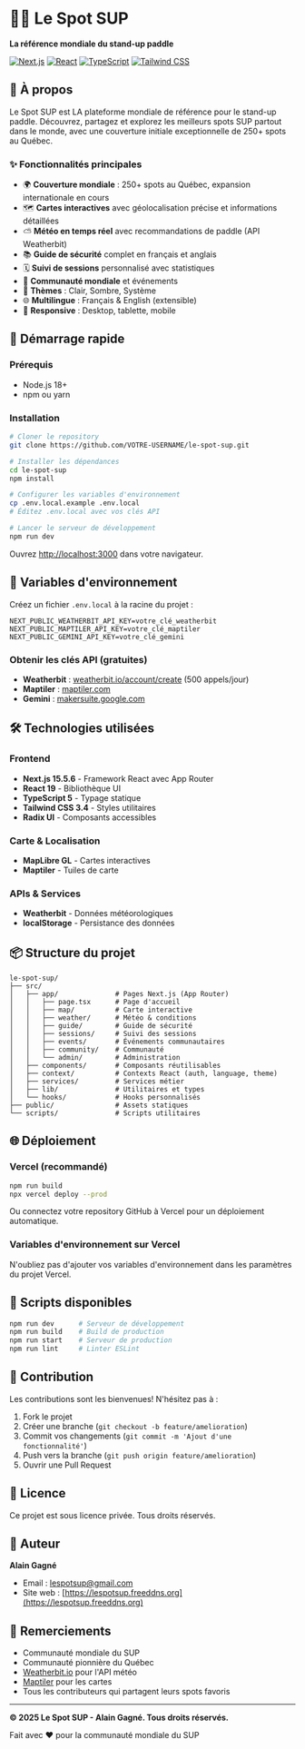 # 🏄‍♂️ Le Spot SUP

**La référence mondiale du stand-up paddle**

[![Next.js](https://img.shields.io/badge/Next.js-15.5.6-black)](https://nextjs.org/)
[![React](https://img.shields.io/badge/React-19.0.0-blue)](https://reactjs.org/)
[![TypeScript](https://img.shields.io/badge/TypeScript-5-blue)](https://www.typescriptlang.org/)
[![Tailwind CSS](https://img.shields.io/badge/Tailwind-3.4.1-38bdf8)](https://tailwindcss.com/)

## 📖 À propos

Le Spot SUP est LA plateforme mondiale de référence pour le stand-up paddle. Découvrez, partagez et explorez les meilleurs spots SUP partout dans le monde, avec une couverture initiale exceptionnelle de 250+ spots au Québec.

### ✨ Fonctionnalités principales

- 🌍 **Couverture mondiale** : 250+ spots au Québec, expansion internationale en cours
- 🗺️ **Cartes interactives** avec géolocalisation précise et informations détaillées
- ⛅ **Météo en temps réel** avec recommandations de paddle (API Weatherbit)
- 📚 **Guide de sécurité** complet en français et anglais
- 🗓️ **Suivi de sessions** personnalisé avec statistiques
- 👥 **Communauté mondiale** et événements
- 🎨 **Thèmes** : Clair, Sombre, Système
- 🌐 **Multilingue** : Français & English (extensible)
- 📱 **Responsive** : Desktop, tablette, mobile

## 🚀 Démarrage rapide

### Prérequis

- Node.js 18+
- npm ou yarn

### Installation

```bash
# Cloner le repository
git clone https://github.com/VOTRE-USERNAME/le-spot-sup.git

# Installer les dépendances
cd le-spot-sup
npm install

# Configurer les variables d'environnement
cp .env.local.example .env.local
# Éditez .env.local avec vos clés API

# Lancer le serveur de développement
npm run dev
```

Ouvrez [http://localhost:3000](http://localhost:3000) dans votre navigateur.

## 🔑 Variables d'environnement

Créez un fichier `.env.local` à la racine du projet :

```env
NEXT_PUBLIC_WEATHERBIT_API_KEY=votre_clé_weatherbit
NEXT_PUBLIC_MAPTILER_API_KEY=votre_clé_maptiler
NEXT_PUBLIC_GEMINI_API_KEY=votre_clé_gemini
```

### Obtenir les clés API (gratuites)

- **Weatherbit** : [weatherbit.io/account/create](https://www.weatherbit.io/account/create) (500 appels/jour)
- **Maptiler** : [maptiler.com](https://www.maptiler.com/)
- **Gemini** : [makersuite.google.com](https://makersuite.google.com/)

## 🛠️ Technologies utilisées

### Frontend
- **Next.js 15.5.6** - Framework React avec App Router
- **React 19** - Bibliothèque UI
- **TypeScript 5** - Typage statique
- **Tailwind CSS 3.4** - Styles utilitaires
- **Radix UI** - Composants accessibles

### Carte & Localisation
- **MapLibre GL** - Cartes interactives
- **Maptiler** - Tuiles de carte

### APIs & Services
- **Weatherbit** - Données météorologiques
- **localStorage** - Persistance des données

## 📦 Structure du projet

```
le-spot-sup/
├── src/
│   ├── app/              # Pages Next.js (App Router)
│   │   ├── page.tsx      # Page d'accueil
│   │   ├── map/          # Carte interactive
│   │   ├── weather/      # Météo & conditions
│   │   ├── guide/        # Guide de sécurité
│   │   ├── sessions/     # Suivi des sessions
│   │   ├── events/       # Événements communautaires
│   │   ├── community/    # Communauté
│   │   └── admin/        # Administration
│   ├── components/       # Composants réutilisables
│   ├── context/          # Contexts React (auth, language, theme)
│   ├── services/         # Services métier
│   ├── lib/              # Utilitaires et types
│   └── hooks/            # Hooks personnalisés
├── public/               # Assets statiques
└── scripts/              # Scripts utilitaires
```

## 🌐 Déploiement

### Vercel (recommandé)

```bash
npm run build
npx vercel deploy --prod
```

Ou connectez votre repository GitHub à Vercel pour un déploiement automatique.

### Variables d'environnement sur Vercel

N'oubliez pas d'ajouter vos variables d'environnement dans les paramètres du projet Vercel.

## 📝 Scripts disponibles

```bash
npm run dev      # Serveur de développement
npm run build    # Build de production
npm run start    # Serveur de production
npm run lint     # Linter ESLint
```

## 🤝 Contribution

Les contributions sont les bienvenues! N'hésitez pas à :

1. Fork le projet
2. Créer une branche (`git checkout -b feature/amelioration`)
3. Commit vos changements (`git commit -m 'Ajout d'une fonctionnalité'`)
4. Push vers la branche (`git push origin feature/amelioration`)
5. Ouvrir une Pull Request

## 📄 Licence

Ce projet est sous licence privée. Tous droits réservés.

## 👤 Auteur

**Alain Gagné**
- Email : [lespotsup@gmail.com](mailto:lespotsup@gmail.com)
- Site web : [https://lespotsup.freeddns.org](https://lespotsup.freeddns.org)

## 🙏 Remerciements

- Communauté mondiale du SUP
- Communauté pionnière du Québec
- [Weatherbit.io](https://www.weatherbit.io/) pour l'API météo
- [Maptiler](https://www.maptiler.com/) pour les cartes
- Tous les contributeurs qui partagent leurs spots favoris

---

**© 2025 Le Spot SUP - Alain Gagné. Tous droits réservés.**

Fait avec ❤️ pour la communauté mondiale du SUP
